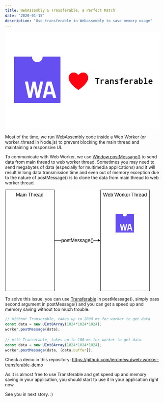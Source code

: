 ```yaml
---
title: WebAssembly & Transferable, a Perfect Match
date: "2020-01-15"
description: "Use transferable in Webassembly to save memory usage"
---
```


![](./banner.png)

Most of the time, we run WebAssembly code inside a Web Worker (or worker_thread in Node.js) to prevent blocking the main thread and maintaining a responsive UI.

To communicate with Web Worker, we use [Window.postMessage()](https://developer.mozilla.org/en-US/docs/Web/API/Window/postMessage) to send data from main thread to web worker thread. Sometimes you may need to send megabytes of data (especially for multimedia applications) and it will result in long data transmission time and even out of memory exception due to the nature of postMessage() is to clone the data from main thread to web worker thread.

![](./basic.png)

To solve this issue, you can use [Transferable](https://developer.mozilla.org/en-US/docs/Web/API/Transferable) in postMessage(), simply pass second argument in postMessage() and you can get a speed up and memory saving without too much trouble.

```javascript
// Without Transerable, takes up to 2000 ms for worker to get data
const data = new UInt8Array(1024*1024*1024);
worker.postMessage(data);

// With Transerable, takes up to 100 ms for worker to get data
const data = new UInt8Array(1024*1024*1024);
worker.postMessage(data, [data.buffer]);
```

Check a demo in this repository: https://github.com/jeromewu/web-worker-transferable-demo

As it is almost free to use Transferable and get speed up and memory saving in your application, you should start to use it in your application right now.

See you in next story. :)
